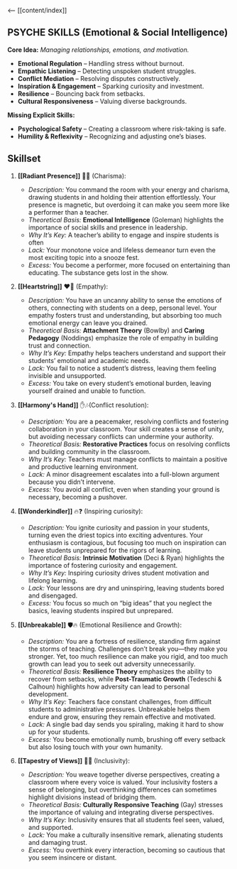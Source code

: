<-- [[content/index]]
## **PSYCHE SKILLS (Emotional & Social Intelligence)**

**Core Idea:** _Managing relationships, emotions, and motivation._

- **Emotional Regulation** – Handling stress without burnout.
- **Empathic Listening** – Detecting unspoken student struggles.
- **Conflict Mediation** – Resolving disputes constructively.
- **Inspiration & Engagement** – Sparking curiosity and investment.
- **Resilience** – Bouncing back from setbacks.
- **Cultural Responsiveness** – Valuing diverse backgrounds.

**Missing Explicit Skills:**

- **Psychological Safety** – Creating a classroom where risk-taking is safe.
- **Humility & Reflexivity** – Recognizing and adjusting one’s biases.

## **Skillset**

1. **[[Radiant Presence]]** 🌟👑 (Charisma):
    - *Description:* You command the room with your energy and charisma, drawing students in and holding their attention effortlessly. Your presence is magnetic, but overdoing it can make you seem more like a performer than a teacher.
    - _Theoretical Basis:_ **Emotional Intelligence** (Goleman) highlights the importance of social skills and presence in leadership.
    - _Why It’s Key:_ A teacher’s ability to engage and inspire students is often 
    - _Lack:_ Your monotone voice and lifeless demeanor turn even the most exciting topic into a snooze fest.
    - _Excess:_ You become a performer, more focused on entertaining than educating. The substance gets lost in the show.
    
2. **[[Heartstring]]** ❤️🎻 (Empathy):  
	- *Description:* You have an uncanny ability to sense the emotions of others, connecting with students on a deep, personal level. Your empathy fosters trust and understanding, but absorbing too much emotional energy can leave you drained.   
	- _Theoretical Basis:_ **Attachment Theory** (Bowlby) and **Caring Pedagogy** (Noddings) emphasize the role of empathy in building trust and connection.
    - _Why It’s Key:_ Empathy helps teachers understand and support their students’ emotional and academic needs.
    - _Lack:_ You fail to notice a student’s distress, leaving them feeling invisible and unsupported.
    - _Excess:_ You take on every student’s emotional burden, leaving yourself drained and unable to function.
    
3. **[[Harmony's Hand]]** ✋🎶(Conflict resolution):
    - *Description:* You are a peacemaker, resolving conflicts and fostering collaboration in your classroom. Your skill creates a sense of unity, but avoiding necessary conflicts can undermine your authority.
    - _Theoretical Basis:_ **Restorative Practices** focus on resolving conflicts and building community in the classroom.
    - _Why It’s Key:_ Teachers must manage conflicts to maintain a positive and productive learning environment.
    - _Lack:_ A minor disagreement escalates into a full-blown argument because you didn’t intervene.
    - _Excess:_ You avoid all conflict, even when standing your ground is necessary, becoming a pushover.
    
4. **[[Wonderkindler]]** 🔥❓ (Inspiring curiosity): 
    - *Description:* You ignite curiosity and passion in your students, turning even the driest topics into exciting adventures. Your enthusiasm is contagious, but focusing too much on inspiration can leave students unprepared for the rigors of learning.
    - _Theoretical Basis:_ **Intrinsic Motivation** (Deci & Ryan) highlights the importance of fostering curiosity and engagement.
    - _Why It’s Key:_ Inspiring curiosity drives student motivation and lifelong learning.
    - _Lack:_ Your lessons are dry and uninspiring, leaving students bored and disengaged.
    - _Excess:_ You focus so much on “big ideas” that you neglect the basics, leaving students inspired but unprepared.
    
5. **[[Unbreakable]]** 🛡️🔥 (Emotional Resilience and Growth):  
	- *Description:* You are a fortress of resilience, standing firm against the storms of teaching. Challenges don’t break you—they make you stronger. Yet, too much resilience can make you rigid, and too much growth can lead you to seek out adversity unnecessarily.
	-  _Theoretical Basis:_ **Resilience Theory** emphasizes the ability to recover from setbacks, while **Post-Traumatic Growth** (Tedeschi & Calhoun) highlights how adversity can lead to personal development.
	- _Why It’s Key:_ Teachers face constant challenges, from difficult students to administrative pressures. Unbreakable helps them endure and grow, ensuring they remain effective and motivated.
	- _Lack:_ A single bad day sends you spiraling, making it hard to show up for your students.
	- _Excess:_ You become emotionally numb, brushing off every setback but also losing touch with your own humanity.
    
6. **[[Tapestry of Views]]** 🧵🌈 (Inclusivity):
    - *Description:* You weave together diverse perspectives, creating a classroom where every voice is valued. Your inclusivity fosters a sense of belonging, but overthinking differences can sometimes highlight divisions instead of bridging them.
    - _Theoretical Basis:_ **Culturally Responsive Teaching** (Gay) stresses the importance of valuing and integrating diverse perspectives.
    - _Why It’s Key:_ Inclusivity ensures that all students feel seen, valued, and supported.
    - _Lack:_ You make a culturally insensitive remark, alienating students and damaging trust.
    - _Excess:_ You overthink every interaction, becoming so cautious that you seem insincere or distant.
